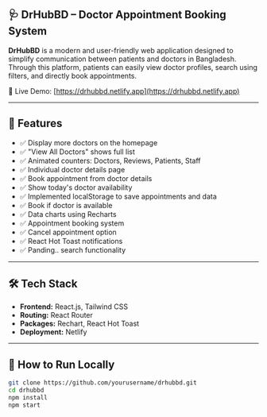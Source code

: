 ## 🩺 DrHubBD – Doctor Appointment Booking System

**DrHubBD** is a modern and user-friendly web application designed to simplify communication between patients and doctors in Bangladesh. Through this platform, patients can easily view doctor profiles, search using filters, and directly book appointments.

🔗 Live Demo: [https://drhubbd.netlify.app](https://drhubbd.netlify.app)

---

## 📌 Features

- ✅ Display more doctors on the homepage
- ✅ "View All Doctors" shows full list
- ✅ Animated counters: Doctors, Reviews, Patients, Staff
- ✅ Individual doctor details page
- ✅ Book appointment from doctor details
- ✅ Show today's doctor availability
- ✅ Implemented localStorage to save appointments and data
- ✅ Book if doctor is available
- ✅ Data charts using Recharts
- ✅ Appointment booking system
- ✅ Cancel appointment option
- ✅ React Hot Toast notifications
- ✅ Panding.. search functionality


---

## 🛠 Tech Stack

- **Frontend:** React.js, Tailwind CSS
- **Routing:** React Router
- **Packages:** Rechart, React Hot Toast
- **Deployment:** Netlify

---

## 🚀 How to Run Locally

```bash
git clone https://github.com/yourusername/drhubbd.git
cd drhubbd
npm install
npm start
```